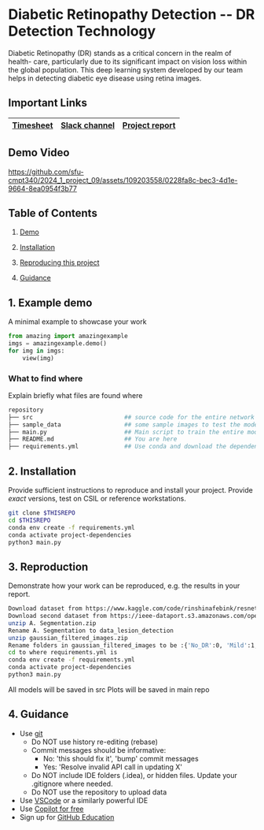 # Diabetic Retinopathy Detection -- DR Detection Technology

Diabetic Retinopathy (DR) stands as a critical concern in the realm of health-
care, particularly due to its significant impact on vision loss within the global
population. This deep learning system developed by our team helps in detecting diabetic eye disease using retina images.

## Important Links

| [Timesheet](https://1sfu-my.sharepoint.com/:x:/g/personal/hamarneh_sfu_ca/EVUlCrLvcOZKq9EJZKhLz7ABDfWXQJkoOsSG26b0F9xreA?e=OQkk5Q) | [Slack channel](https://sfucmpt340spring2024.slack.com/archives/C06DW4ZJX61) | [Project report](https://www.overleaf.com/project/65a57e36713c1064d79f06e3) |
|-----------|---------------|-------------------------|



## Demo Video
https://github.com/sfu-cmpt340/2024_1_project_09/assets/109203558/0228fa8c-bec3-4d1e-9664-8ea0954f3b77


## Table of Contents
1. [Demo](#demo)

2. [Installation](#installation)

3. [Reproducing this project](#repro)

4. [Guidance](#guide)


<a name="demo"></a>
## 1. Example demo

A minimal example to showcase your work

```python
from amazing import amazingexample
imgs = amazingexample.demo()
for img in imgs:
    view(img)
```

### What to find where

Explain briefly what files are found where

```bash
repository
├── src                          ## source code for the entire network
├── sample_data                  ## some sample images to test the model on
├── main.py                      ## Main script to train the entire model
├── README.md                    ## You are here
├── requirements.yml             ## Use conda and download the dependencies
```

<a name="installation"></a>

## 2. Installation

Provide sufficient instructions to reproduce and install your project. 
Provide _exact_ versions, test on CSIL or reference workstations.

```bash
git clone $THISREPO
cd $THISREPO
conda env create -f requirements.yml
conda activate project-dependencies
python3 main.py 
```

<a name="repro"></a>
## 3. Reproduction
Demonstrate how your work can be reproduced, e.g. the results in your report.
```bash
Download dataset from https://www.kaggle.com/code/rinshinafebink/resnet18-final/input?select=gaussian_filtered_images                                                       ## dataset for DR
Download second dataset from https://ieee-dataport.s3.amazonaws.com/open/3754/A.%20Segmentation.zip?response-content-disposition=attachment%3B%20filename%3D%22A.%20Segmentation.zip%22&X-Amz-Algorithm=AWS4-HMAC-SHA256&X-Amz-Credential=AKIAJOHYI4KJCE6Q7MIQ%2F20240409%2Fus-east-1%2Fs3%2Faws4_request&X-Amz-Date=20240409T040119Z&X-Amz-SignedHeaders=Host&X-Amz-Expires=86400&X-Amz-Signature=a95297b4008b53f350a3fa1951be8788f1420b34f02fab2249946586b29441a7         ## dataset for lesion
unzip A. Segmentation.zip
Rename A. Segmentation to data_lesion_detection
unzip gaussian_filtered_images.zip
Rename folders in gaussian_filtered_images to be :{'No_DR':0, 'Mild':1, 'Moderate':2, 'Severe':3, 'Proliferate_DR':4}
cd to where requirements.yml is
conda env create -f requirements.yml
conda activate project-dependencies
python3 main.py 
```

All models will be saved in src 
Plots will be saved in main repo


<a name="guide"></a>
## 4. Guidance

- Use [git](https://git-scm.com/book/en/v2)
    - Do NOT use history re-editing (rebase)
    - Commit messages should be informative:
        - No: 'this should fix it', 'bump' commit messages
        - Yes: 'Resolve invalid API call in updating X'
    - Do NOT include IDE folders (.idea), or hidden files. Update your .gitignore where needed.
    - Do NOT use the repository to upload data
- Use [VSCode](https://code.visualstudio.com/) or a similarly powerful IDE
- Use [Copilot for free](https://dev.to/twizelissa/how-to-enable-github-copilot-for-free-as-student-4kal)
- Sign up for [GitHub Education](https://education.github.com/) 
